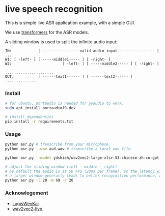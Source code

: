 # live speech recognition

This is a simple live ASR application example, with a simple GUI.

We use [transformers](https://huggingface.co/models) for the ASR models.

A sliding window is used to split the infinite audio input:
```
IN:            [ -----------------valid audio input----------------- ] ...
W1: [ -left- ] [ -----middle1----- ] [ -right- ]
W2:                       [ -left- ] [ -----middle2----- ] [ -right- ] 
                                                    ......................
OUT:           [ ------text1------ ] [ ------text2------ ] ...............
```


### Install

```bash
# for ubuntu, portaudio is needed for pyaudio to work.
sudo apt install portaudio19-dev

# install dependencies
pip install -r requirements.txt
```

### Usage

```bash
python asr.py # transcribe from your microphone.
python asr.py --wav aud.wav # transcribe a local wav file.

python asr.py --model ydshieh/wav2vec2-large-xlsr-53-chinese-zh-cn-gpt # change the ASR model

# adjust the sliding window (left - middle - right)
# by default the audio is at 50 FPS (20ms per frame), so the latency will be (m + r) * 20ms
# a larger window generally leads to better recoginition performance, at the cost of a longer latency.
python asr.py -l 20 -m 60 -r 20

```

### Acknowlegement
* [LxgwWenKai](https://github.com/lxgw/LxgwWenKai).
* [wav2vec2-live](https://github.com/oliverguhr/wav2vec2-live).